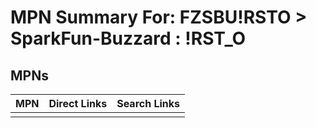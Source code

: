 



# MPN Summary For: FZSBU!RSTO > SparkFun-Buzzard : !RST_O

## MPNs
  

|MPN|Direct Links|Search Links|
| :--- | :--- | :--- |
||||
